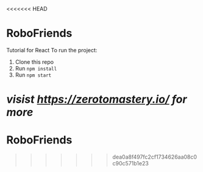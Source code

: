 <<<<<<< HEAD
# RoboFriends
Tutorial for React
To run the project: 

1. Clone this repo
2. Run `npm install`
3. Run `npm start`

*visist https://zerotomastery.io/ for more*
=======
# RoboFriends
>>>>>>> dea0a8f497fc2cf1734626aa08c0c90c571b1e23
